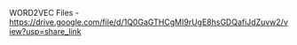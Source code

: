 WORD2VEC Files - https://drive.google.com/file/d/1Q0GaGTHCgMI9rUgE8hsGDQafiJdZuvw2/view?usp=share_link